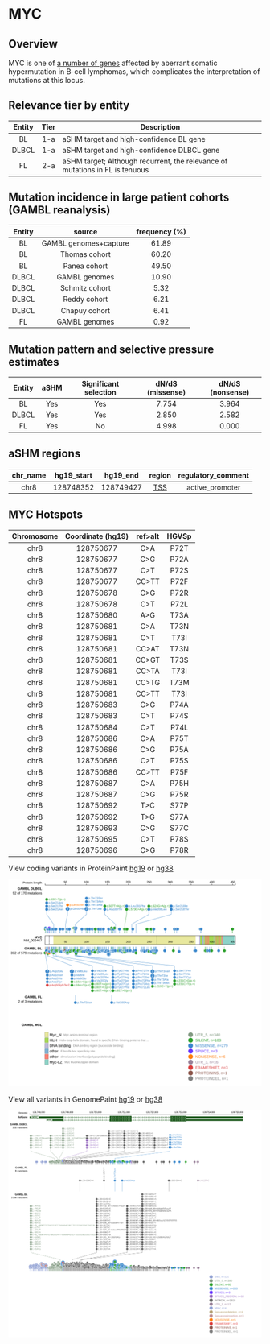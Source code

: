# MYC
## Overview
MYC is one of [a number of genes](https://github.com/morinlab/LLMPP/wiki/ashm) affected by aberrant somatic hypermutation in B-cell lymphomas, which complicates the interpretation of mutations at this locus.

## Relevance tier by entity

|Entity|Tier|Description                           |
|:------:|:----:|--------------------------------------|
|BL    |1-a | aSHM target and high-confidence BL gene               |
|DLBCL |1-a | aSHM target and high-confidence DLBCL gene            |
|FL    |2-a | aSHM target; Although recurrent, the relevance of mutations in FL is tenuous |

## Mutation incidence in large patient cohorts (GAMBL reanalysis)

|Entity|source               |frequency (%)|
|:------:|:---------------------:|:-------------:|
|BL    |GAMBL genomes+capture|61.89        |
|BL    |Thomas cohort        |60.20        |
|BL    |Panea cohort         |49.50        |
|DLBCL |GAMBL genomes        |10.90        |
|DLBCL |Schmitz cohort       | 5.32        |
|DLBCL |Reddy cohort         | 6.21        |
|DLBCL |Chapuy cohort        | 6.41        |
|FL    |GAMBL genomes        | 0.92        |

## Mutation pattern and selective pressure estimates

|Entity|aSHM|Significant selection|dN/dS (missense)|dN/dS (nonsense)|
|:------:|:----:|:---------------------:|:----------------:|:----------------:|
|BL    |Yes |Yes                  |7.754           |3.964           |
|DLBCL |Yes |Yes                  |2.850           |2.582           |
|FL    |Yes |No                   |4.998           |0.000           |

## aSHM regions

|chr_name|hg19_start|hg19_end |region                                                                                     |regulatory_comment|
|:--------:|:----------:|:---------:|:-------------------------------------------------------------------------------------------:|:------------------:|
|chr8    |128748352 |128749427|[TSS](https://genome.ucsc.edu/s/rdmorin/GAMBL%20hg19?position=chr8%3A128748352%2D128749427)|active_promoter   |



 ## MYC Hotspots

| Chromosome |Coordinate (hg19) | ref>alt | HGVSp | 
 | :---:| :---: | :--: | :---: |
| chr8 | 128750677 | C>A | P72T |
| chr8 | 128750677 | C>G | P72A |
| chr8 | 128750677 | C>T | P72S |
| chr8 | 128750677 | CC>TT | P72F |
| chr8 | 128750678 | C>G | P72R |
| chr8 | 128750678 | C>T | P72L |
| chr8 | 128750680 | A>G | T73A |
| chr8 | 128750681 | C>A | T73N |
| chr8 | 128750681 | C>T | T73I |
| chr8 | 128750681 | CC>AT | T73N |
| chr8 | 128750681 | CC>GT | T73S |
| chr8 | 128750681 | CC>TA | T73I |
| chr8 | 128750681 | CC>TG | T73M |
| chr8 | 128750681 | CC>TT | T73I |
| chr8 | 128750683 | C>G | P74A |
| chr8 | 128750683 | C>T | P74S |
| chr8 | 128750684 | C>T | P74L |
| chr8 | 128750686 | C>A | P75T |
| chr8 | 128750686 | C>G | P75A |
| chr8 | 128750686 | C>T | P75S |
| chr8 | 128750686 | CC>TT | P75F |
| chr8 | 128750687 | C>A | P75H |
| chr8 | 128750687 | C>G | P75R |
| chr8 | 128750692 | T>C | S77P |
| chr8 | 128750692 | T>G | S77A |
| chr8 | 128750693 | C>G | S77C |
| chr8 | 128750695 | C>T | P78S |
| chr8 | 128750696 | C>G | P78R |

View coding variants in ProteinPaint [hg19](https://www.bcgsc.ca/downloads/morinlab/GAMBL/test/genes/MYC_protein.html)  or [hg38](https://www.bcgsc.ca/downloads/morinlab/GAMBL/test/genes/MYC_protein_hg38.html)

![image](images/proteinpaint/MYC_NM_002467.svg)

View all variants in GenomePaint [hg19](https://www.bcgsc.ca/downloads/morinlab/GAMBL/test/genes/MYC.html)  or [hg38](https://www.bcgsc.ca/downloads/morinlab/GAMBL/test/genes/MYC_hg38.html)

![image](images/proteinpaint/MYC.svg)
